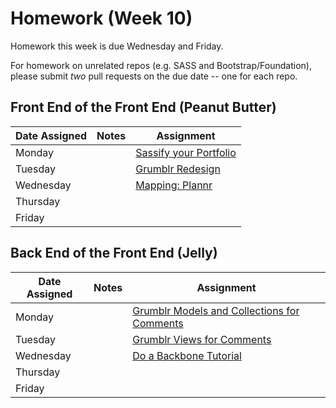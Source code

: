 # Homework (Week 10)

Homework this week is due Wednesday and Friday.

For homework on unrelated repos (e.g. SASS and Bootstrap/Foundation), please submit *two* pull requests on the due date -- one for each repo.

## Front End of the Front End (Peanut Butter)

| Date Assigned | Notes                          | Assignment |
|---------------|--------------------------------|------------|
| Monday        |                                | [Sassify your Portfolio](https://github.com/ga-dc/portfolio_pages#sass)  |
| Tuesday       |                                | [Grumblr Redesign](https://github.com/ga-dc/grumblr_css_redesign)           |
| Wednesday     |                                | [Mapping: Plannr](https://github.com/ga-dc/plannr)           |
| Thursday      |                                |            |
| Friday        |                                |            |

## Back End of the Front End (Jelly)

| Date Assigned | Notes                          | Assignment |
|---------------|--------------------------------|------------|
| Monday        |                                | [Grumblr Models and Collections for Comments](https://github.com/ga-dc/grumblr_backbone#part-one) |
| Tuesday       |                                | [Grumblr Views for Comments](https://github.com/ga-dc/grumblr_backbone/tree/hw_day_2) |
| Wednesday     |                                | [Do a Backbone Tutorial](https://github.com/ga-dc/backbone_tutorial_hw) |
| Thursday      |                                |            |
| Friday        |                                |            |
